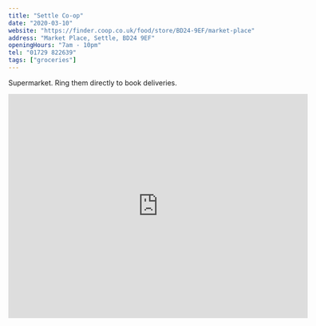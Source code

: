 ```yaml
---
title: "Settle Co-op"
date: "2020-03-10"
website: "https://finder.coop.co.uk/food/store/BD24-9EF/market-place"
address: "Market Place, Settle, BD24 9EF"
openingHours: "7am - 10pm"
tel: "01729 822639"
tags: ["groceries"]
---
```


Supermarket. Ring them directly to book deliveries.

<iframe src="https://www.google.com/maps/embed?pb=!1m18!1m12!1m3!1d2341.262546975165!2d-2.2785418843562493!3d54.069087228029815!2m3!1f0!2f0!3f0!3m2!1i1024!2i768!4f13.1!3m3!1m2!1s0x487c77da2819313d%3A0xe5a007541a98e111!2sCo-op%20Food%20-%20Settle%20Market%20Sq!5e0!3m2!1sen!2suk!4v1586782777317!5m2!1sen!2suk" width="600" height="450" frameborder="0" style="border:0;" allowfullscreen="" aria-hidden="false" tabindex="0"></iframe>
